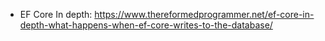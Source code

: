 + EF Core In depth: https://www.thereformedprogrammer.net/ef-core-in-depth-what-happens-when-ef-core-writes-to-the-database/
